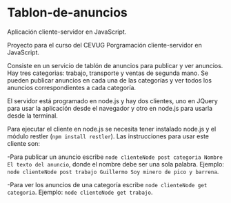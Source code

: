 Tablon-de-anuncios
==================

Aplicación cliente-servidor en JavaScript.

Proyecto para el curso del CEVUG Porgramación cliente-servidor en JavaScript.

Consiste en un servicio de tablón de anuncios para publicar y ver anuncios. Hay tres categorias: trabajo, transporte y ventas de segunda mano. Se pueden publicar anuncios en cada una de las categorías y ver todos los anuncios correspondientes a cada categoría.

El servidor está programado en node.js y hay dos clientes, uno en JQuery para usar la aplicación desde el navegador y otro en node.js para usarla desde la terminal.

Para ejecutar el cliente en node.js se necesita tener instalado node.js y el módulo restler (`npm install restler`).
Las instrucciones para usar este cliente son:

-Para publicar un anuncio escribe `node clienteNode post categoria Nombre El texto del anuncio`, donde el nombre debe ser una sola palabra. Ejemplo: `node clienteNode post trabajo Guillermo Soy minero de pico y barrena`.

-Para ver los anuncios de una categoría escribe `node clienteNode get categoria`. Ejemplo: `node clienteNode get trabajo`.
